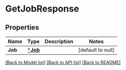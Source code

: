 # GetJobResponse

## Properties
Name | Type | Description | Notes
------------ | ------------- | ------------- | -------------
**Job** | [***Job**](Job.md) |  | [default to null]

[[Back to Model list]](../README.md#documentation-for-models) [[Back to API list]](../README.md#documentation-for-api-endpoints) [[Back to README]](../README.md)


